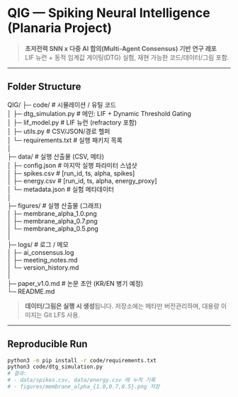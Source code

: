 # QIG — Spiking Neural Intelligence (Planaria Project)

> **초저전력 SNN x 다중 AI 합의(Multi-Agent Consensus) 기반 연구 레포**  
> LIF 뉴런 + 동적 임계값 게이팅(DTG) 실험, 재현 가능한 코드/데이터/그림 포함.

---

## Folder Structure

QIG/
├─ code/                  # 시뮬레이션 / 유틸 코드  
│  ├─ dtg_simulation.py   # 메인: LIF + Dynamic Threshold Gating  
│  ├─ lif_model.py        # LIF 뉴런 (refractory 포함)  
│  ├─ utils.py            # CSV/JSON/경로 헬퍼  
│  └─ requirements.txt    # 실행 패키지 목록  
│  
├─ data/                  # 실행 산출물 (CSV, 메타)  
│  ├─ config.json         # 마지막 실행 파라미터 스냅샷  
│  ├─ spikes.csv          # [run_id, ts, alpha, spikes]  
│  ├─ energy.csv          # [run_id, ts, alpha, energy_proxy]  
│  └─ metadata.json       # 실험 메타데이터  
│  
├─ figures/               # 실행 산출물 (그래프)   
│  ├─ membrane_alpha_1.0.png  
│  ├─ membrane_alpha_0.7.png  
│  └─ membrane_alpha_0.5.png  
│  
├─ logs/                  # 로그 / 메모  
│  ├─ ai_consensus.log  
│  ├─ meeting_notes.md  
│  └─ version_history.md  
│  
├─ paper_v1.0.md          # 논문 초안 (KR/EN 병기 예정)  
└─ README.md  

> **데이터/그림은 실행 시 생성**됩니다. 저장소에는 메타만 버전관리하며, 대용량 이미지는 Git LFS 사용.

---

## Reproducible Run

```bash
python3 -m pip install -r code/requirements.txt
python3 code/dtg_simulation.py
# 결과:
# - data/spikes.csv, data/energy.csv 에 누적 기록
# - figures/membrane_alpha_{1.0,0.7,0.5}.png 저장


